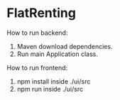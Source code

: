 # FlatRenting

How to run backend:
1. Maven download dependencies.
2. Run main Application class.

How to run frontend:
1. npm install inside ./ui/src
2. npm run inside ./ui/src
